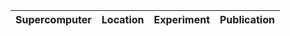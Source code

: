 | Supercomputer | Location | Experiment | Publication|
|---------------|----------|------------|------------|